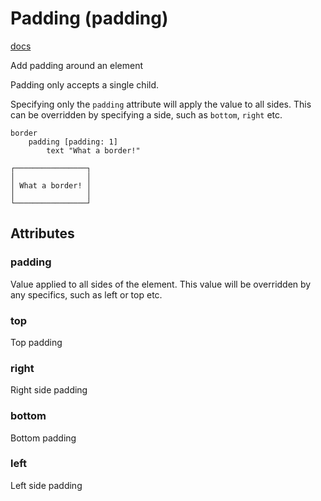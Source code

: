 # Padding (padding)
[docs](https://togglebyte.github.io/anathema-guide/templates/elements/padding.html)

Add padding around an element

Padding only accepts a single child.

Specifying only the `padding` attribute will apply the value to all sides. This can be overridden by specifying a side, such as `bottom`, `right` etc.
```
border
    padding [padding: 1]
        text "What a border!"
```
```
┌────────────────┐
│                │
│ What a border! │
│                │
└────────────────┘
```
## Attributes
### padding
Value applied to all sides of the element. This value will be overridden by any specifics, such as left or top etc.

### top
Top padding

### right
Right side padding

### bottom
Bottom padding

### left
Left side padding